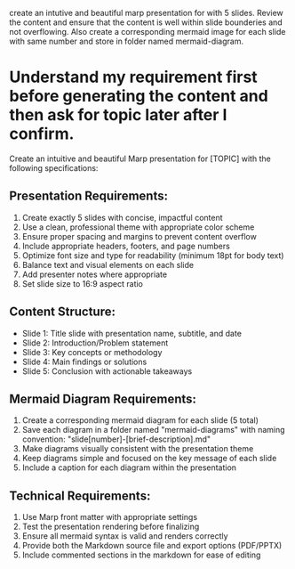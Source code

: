 create an intutive and beautiful marp presentation for <topic> with 5 slides. Review the content and ensure that the content is well within slide bounderies and not overflowing.
Also create a corresponding mermaid image for each slide with same number and store in folder named mermaid-diagram.


# Understand my requirement first before generating the content and then ask for topic later after I confirm.

Create an intuitive and beautiful Marp presentation for [TOPIC] with the following specifications:

## Presentation Requirements:
1. Create exactly 5 slides with concise, impactful content
2. Use a clean, professional theme with appropriate color scheme
3. Ensure proper spacing and margins to prevent content overflow
4. Include appropriate headers, footers, and page numbers
5. Optimize font size and type for readability (minimum 18pt for body text)
6. Balance text and visual elements on each slide
7. Add presenter notes where appropriate
8. Set slide size to 16:9 aspect ratio

## Content Structure:
- Slide 1: Title slide with presentation name, subtitle, and date
- Slide 2: Introduction/Problem statement
- Slide 3: Key concepts or methodology
- Slide 4: Main findings or solutions
- Slide 5: Conclusion with actionable takeaways

## Mermaid Diagram Requirements:
1. Create a corresponding mermaid diagram for each slide (5 total)
2. Save each diagram in a folder named "mermaid-diagrams" with naming convention: "slide[number]-[brief-description].md"
3. Make diagrams visually consistent with the presentation theme
4. Keep diagrams simple and focused on the key message of each slide
5. Include a caption for each diagram within the presentation

## Technical Requirements:
1. Use Marp front matter with appropriate settings
2. Test the presentation rendering before finalizing
3. Ensure all mermaid syntax is valid and renders correctly
4. Provide both the Markdown source file and export options (PDF/PPTX)
5. Include commented sections in the markdown for ease of editing

